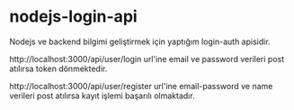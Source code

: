 # nodejs-login-api

Nodejs ve backend bilgimi geliştirmek için yaptığım login-auth apisidir.

http://localhost:3000/api/user/login url'ine email ve password verileri post atılırsa token dönmektedir.

http://localhost:3000/api/user/register url'ine email-password ve name verileri post atılırsa kayıt işlemi başarılı olmaktadır.
